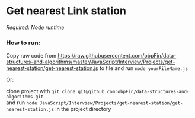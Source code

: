 # Get nearest Link station

*Required: Node runtime*

### How to run:
Copy raw code from https://raw.githubusercontent.com/obpFin/data-structures-and-algorithms/master/JavaScript/Interview/Projects/get-nearest-station/get-nearest-station.js
  to file and run `node yourFileName.js`
  
  Or:  
  
  clone project with `git clone git@github.com:obpFin/data-structures-and-algorithms.git`  
  and run `node JavaScript/Interview/Projects/get-nearest-station/get-nearest-station.js` in the project directory
